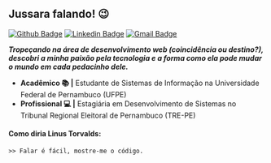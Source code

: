 ## Jussara falando! :wink:

[![Github Badge](https://img.shields.io/badge/-jussararodrigues-000?style=flat-square&logo=Github&logoColor=white&link=https://github.com/jussararodrigues)](https://github.com/jussararodrigues)
[![Linkedin Badge](https://img.shields.io/badge/-Jussara%20Rodrigues-blue?style=flat-square&logo=Linkedin&logoColor=white&link=https://www.linkedin.com/in/jussara-rodrigues-1744ab182/)](https://www.linkedin.com/in/jussara-rodrigues-1744ab182/)
[![Gmail Badge](https://img.shields.io/badge/-jprs@cin.ufpe.br-red?style=flat-square&logo=Gmail&logoColor=white&link=mailto:jprs@cin.ufpe.br)](mailto:jprs@cin.ufpe.br)

**_Tropeçando na área de desenvolvimento web (coincidência ou destino?), descobri a minha paixão pela tecnologia e a  forma como ela pode mudar o mundo em cada pedacinho dele._**
  
- **Acadêmico :books: |** Estudante de Sistemas de Informação na Universidade Federal de Pernambuco (UFPE)  
- **Profissional :computer: |** Estagiária em Desenvolvimento de Sistemas no Tribunal Regional Eleitoral de Pernambuco (TRE-PE)

#### Como diria Linus Torvalds:
```
>> Falar é fácil, mostre-me o código.
```
